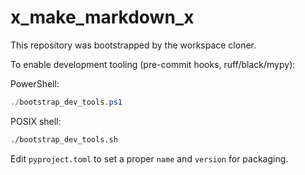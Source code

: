 # x_make_markdown_x

This repository was bootstrapped by the workspace cloner.

To enable development tooling (pre-commit hooks, ruff/black/mypy):

PowerShell:

```powershell
./bootstrap_dev_tools.ps1
```

POSIX shell:

```bash
./bootstrap_dev_tools.sh
```

Edit `pyproject.toml` to set a proper `name` and `version` for packaging.
